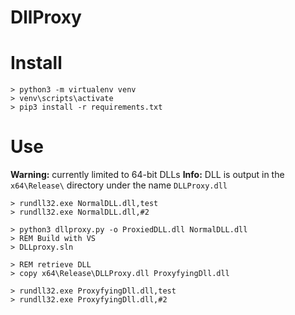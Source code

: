 # DllProxy

# Install

```batch
> python3 -m virtualenv venv
> venv\scripts\activate
> pip3 install -r requirements.txt
```


# Use

**Warning:** currently limited to 64-bit DLLs
**Info:** DLL is output in the `x64\Release\` directory under the name `DLLProxy.dll`

```batch
> rundll32.exe NormalDLL.dll,test
> rundll32.exe NormalDLL.dll,#2

> python3 dllproxy.py -o ProxiedDLL.dll NormalDLL.dll
> REM Build with VS
> DLLproxy.sln

> REM retrieve DLL
> copy x64\Release\DLLProxy.dll ProxyfyingDll.dll

> rundll32.exe ProxyfyingDll.dll,test
> rundll32.exe ProxyfyingDll.dll,#2
```